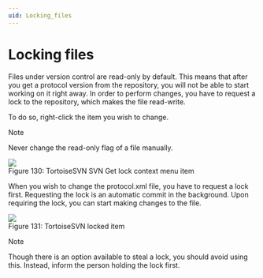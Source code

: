 ```yaml
---
uid: Locking_files
---
```


# Locking files

Files under version control are read-only by default. This means that after you get a protocol version from the repository, you will not be able to start working on it right away. In order to perform changes, you have to request a lock to the repository, which makes the file read-write.

To do so, right-click the item you wish to change.

> [!NOTE]
> Never change the read-only flag of a file manually.

![](~/develop/images/SVN_get_lock.png)
<br>Figure 130: TortoiseSVN SVN Get lock context menu item

When you wish to change the protocol.xml file, you have to request a lock first. Requesting the lock is an automatic commit in the background. Upon requiring the lock, you can start making changes to the file.

![](~/develop/images/SVN_locked_file.png)
<br>Figure 131: TortoiseSVN locked item

> [!NOTE]
> Though there is an option available to steal a lock, you should avoid using this. Instead, inform the person holding the lock first.
